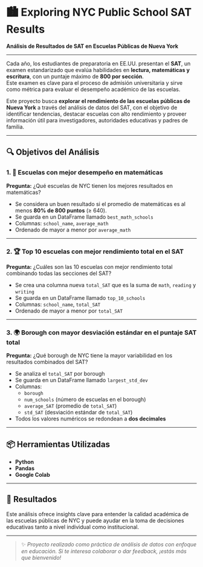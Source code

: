 # 🏙️ Exploring NYC Public School SAT Results  
**Análisis de Resultados de SAT en Escuelas Públicas de Nueva York**

---

Cada año, los estudiantes de preparatoria en EE.UU. presentan el **SAT**, un examen estandarizado que evalúa habilidades en **lectura, matemáticas y escritura**, con un puntaje máximo de **800 por sección**.  
Este examen es clave para el proceso de admisión universitaria y sirve como métrica para evaluar el desempeño académico de las escuelas.

Este proyecto busca **explorar el rendimiento de las escuelas públicas de Nueva York** a través del análisis de datos del SAT, con el objetivo de identificar tendencias, destacar escuelas con alto rendimiento y proveer información útil para investigadores, autoridades educativas y padres de familia.

---

## 🔍 Objetivos del Análisis

### 1. 🧠 Escuelas con mejor desempeño en matemáticas  
**Pregunta:** ¿Qué escuelas de NYC tienen los mejores resultados en matemáticas?  
- Se considera un buen resultado si el promedio de matemáticas es al menos **80% de 800 puntos** (≥ 640).  
- Se guarda en un DataFrame llamado `best_math_schools`  
- Columnas: `school_name`, `average_math`  
- Ordenado de mayor a menor por `average_math`

---

### 2. 🏆 Top 10 escuelas con mejor rendimiento total en el SAT  
**Pregunta:** ¿Cuáles son las 10 escuelas con mejor rendimiento total combinando todas las secciones del SAT?  
- Se crea una columna nueva `total_SAT` que es la suma de `math`, `reading` y `writing`  
- Se guarda en un DataFrame llamado `top_10_schools`  
- Columnas: `school_name`, `total_SAT`  
- Ordenado de mayor a menor por `total_SAT`

---

### 3. 🌍 Borough con mayor desviación estándar en el puntaje SAT total  
**Pregunta:** ¿Qué borough de NYC tiene la mayor variabilidad en los resultados combinados del SAT?  
- Se analiza el `total_SAT` por borough  
- Se guarda en un DataFrame llamado `largest_std_dev`  
- Columnas:  
  - `borough`  
  - `num_schools` (número de escuelas en el borough)  
  - `average_SAT` (promedio de `total_SAT`)  
  - `std_SAT` (desviación estándar de `total_SAT`)  
- Todos los valores numéricos se redondean a **dos decimales**

---

## 📦 Herramientas Utilizadas

- **Python**  
- **Pandas**  
- **Google Colab**


---

## 📁 Resultados

Este análisis ofrece insights clave para entender la calidad académica de las escuelas públicas de NYC y puede ayudar en la toma de decisiones educativas tanto a nivel individual como institucional.

---

> ✨ *Proyecto realizado como práctica de análisis de datos con enfoque en educación. Si te interesa colaborar o dar feedback, ¡estás más que bienvenido!*
